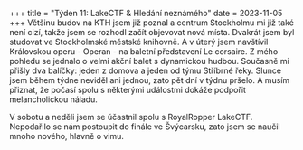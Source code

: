 +++
title = "Týden 11: LakeCTF & Hledání neznámého"
date = 2023-11-05
+++
Většinu budov na KTH jsem již poznal a centrum Stockholmu mi již také není cizí, takže jsem se rozhodl začít objevovat nová místa. Dvakrát jsem byl studovat ve Stockholmské městské knihovně. A v úterý jsem navštívil Královskou operu - Operan - na baletní představení Le corsaire. Z mého pohledu se jednalo o velmi akční balet s dynamickou hudbou. Současně mi přišly dva balíčky: jeden z domova a jeden od týmu Stříbrné řeky. Slunce jsem během týdne neviděl ani jednou, zato pět dní v týdnu pršelo. A musím přiznat, že počasí spolu s některými událostmi dokáže podpořit melancholickou náladu.

V sobotu a neděli jsem se účastnil spolu s RoyalRopper LakeCTF. Nepodařilo se nám postoupit do finále ve Švýcarsku, zato jsem se naučil mnoho nového, hlavně o vimu.
